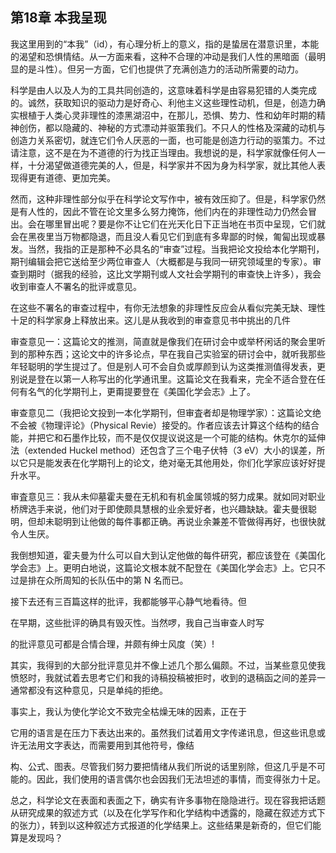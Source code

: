## 第18章 本我呈现

我这里用到的“本我”（id），有心理分析上的意义，指的是蛰居在潜意识里，本能的渴望和恐惧情结。从一方面来看，这种不合理的冲动是我们人性的黑暗面（最明显的是斗性）。但另一方面，它们也提供了充满创造力的活动所需要的动力。

科学是由人以及人为的工具共同创造的，这意味着科学是由容易犯错的人类完成的。诚然，获取知识的驱动力是好奇心、利他主义这些理性动机，但是，创造力确实根植于人类心灵非理性的漆黑湖沼中，在那儿，恐惧、势力、性和幼年时期的精神创伤，都以隐藏的、神秘的方式漂动并驱策我们。不只人的性格及深藏的动机与创造力关系密切，就连它们令人厌恶的一面，也可能是创造力行动的驱策力。不过请注意，这不是在为不道德的行为找正当理由。我想说的是，科学家就像任何人一样，十分渴望做道德完美的人，但是，科学家并不因为身为科学家，就比其他人表现得更有道德、更加完美。

然而，这种非理性部分似乎在科学论文写作中，被有效压抑了。但是，科学家仍然是有人性的，因此不管在论文里多么努力掩饰，他们内在的非理性动力仍然会冒出。会在哪里冒出呢？要是你不让它们在光天化日下正当地在书页中呈现，它们就会在黑夜里当万物都隐退，而且没人看见它们到底有多卑鄙的时候，匍匐出现或暴发。当然，我指的正是那种不必具名的“审查”过程。当我把论文投给本化学期刊，期刊编辑会把它送给至少两位审查人（大概都是与我同一研究领域里的专家）。审查到期时（据我的经验，这比文学期刊或人文社会学期刊的审查快上许多），我会收到审查人不署名的批评或意见。

在这些不署名的审查过程中，有你无法想象的非理性反应会从看似完美无缺、理性十足的科学家身上释放出来。这儿是从我收到的审查意见书中挑出的几件

审查意见一：这篇论文的推测，简直就是像我们在研讨会中或举杯闲话的聚会里听到的那种东西；这论文中的许多论点，早在我自己实验室的研讨会中，就听我那些年轻聪明的学生提过了。但是别人可不会自负或厚颜到认为这类推测值得发表，更别说是登在以第一人称写出的化学通讯里。这篇论文在我看来，完全不适合登在任何有名气的化学期刊上，更甭提要登在《美国化学会志》上了。

审查意见二（我把论文投到一本化学期刊，但审査者却是物理学家）：这篇论文绝不会被《物理评论》（Physical Revie）接受的。作者应该去计算这个结构的结合能，并把它和石墨作比较，而不是仅仅提议说这是一个可能的结构。休克尔的延伸法（extended Huckel method）还包含了三个电子伏特（3 eV）大小的误差，所以它只是能发表在化学期刊上的论文，绝对毫无其他用处，你们化学家应该好好提升水平。

审査意见三：我从未仰墓霍夫曼在无机和有机金属领城的努力成果。就如同对职业桥牌选手来说，他们对于即使颇具慧根的业余爱好者，也兴趣缺缺。霍夫曼很聪明，但却未聪明到让他做的每件事都正确。再说业余兼差不管做得再好，也很快就令人生厌。

我倒想知道，霍夫曼为什么可以自大到认定他做的每件研究，都应该登在《美国化学会志》上。更明白地说，这篇论文根本就不配登在《美国化学会志》上。它只不过是排在众所周知的长队伍中的第 N 名而已。

接下去还有三百篇这样的批评，我都能够平心静气地看待。但

在早期，这些批评的确具有毁灭性。当然啰，我自己当审查人时写

的批评意见可都是合情合理，并颇有绅士风度（笑）!

其实，我得到的大部分批评意见并不像上述几个那么偏颇。不过，当某些意见使我愤怒时，我就试着去思考它们和我的诗稿投稿被拒时，收到的退稿函之间的差异一通常都没有这种意见，只是单纯的拒绝。

事实上，我认为使化学论文不致完全枯燥无味的因素，正在于

它用的语言是在压力下表达出来的。虽然我们试着用文字传递讯息，但这些讯息或许无法用文字表达，而需要用到其他符号，像结

构、公式、图表。尽管我们努力要把情绪从我们所说的话里别除，但这几乎是不可能的。因此，我们使用的语言偶尔也会因我们无法坦述的事情，而变得张力十足。

总之，科学论文在表面和表面之下，确实有许多事物在隐隐进行。现在容我把话题从研究成果的叙述方式（以及在化学写作和化学结构中透露的，隐藏在叙述方式下的张力），转到以这种叙述方式报道的化学结果上。这些结果是新奇的，但它们能算是发现吗？

